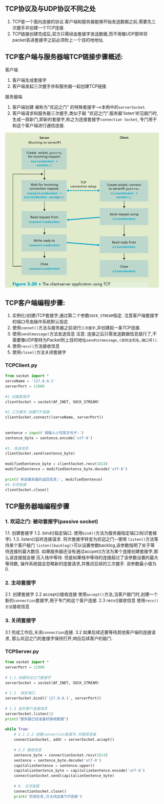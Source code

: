 ## TCP协议及与UDP协议不同之处

1. TCP是一个面向连接的协议.客户端和服务器能够开始发送数据之前,需要先三次握手并创建一个TCP连接. 
2. TCP链接创建完成后,双方只需经由套接字发送数据,而不用像UDP那样将packet丢进套接字之前必须附上一个目的地地址.

## TCP客户端与服务器端TCP链接步骤概述:
客户端
1. 客户端生成套接字
2. 客户端发起三次握手并和服务器一起创建TCP链接

服务器端
1. 客户端创建 被称为"欢迎之门" 的特殊套接字-->本例中的`serverSocket`.
2. 客户端请求和服务器三次握手,类似于敲 "欢迎之门".服务器'listen'听见敲门时,生成一扇新门,即新的套接字,称之为连接套接字`connection Socket`, 专门用于和这个客户端进行通信连接.

<img src="https://github.com/shawshanks/Reading-Notes/blob/master/image/TCP%E5%A5%97%E6%8E%A5%E5%AD%97%E7%BC%96%E7%A8%8B%E5%9B%BE%E7%A4%BA.png">

## TCP客户端编程步骤:
1. 实例化(创建)TCP套接字,通过第二个参数`SOCK_STREAM`指定. 
注意客户端套接字的端口号由操作系统默认指定.
2. 使用`connet()`方法与服务器之前进行`三次握手`,并创建起一条TCP连接.
3. 使用`send(message)`方法发送信息
注意: 连接之后只需发送数据信息就行了,不需要像UDP那样为Packet附上目的地址`sendto(message,(目的主机名,端口号))`.
4. 使用`recv()`方法接收信息
5. 使用`close()`方法关闭套接字

### TCPClient.py
```python 
from socket import *
serveName = '127.0.0.1'
serverPort = 12000

#1.创建套接字
clientSocket = socket(AF_INET, SOCK_STREAM)

#2.三次握手,创建TCP连接
clientSocket.connect((serveName, serverPort))


sentence = input('请输入小写英文句子:')
sentence_byte = sentence.encode('utf-8')

#3. 发送信息
clientSocket.send(sentence_byte)

modifiedSentence_byte = clientSocket.recv(1024)
modifiedSentence = modifiedSentence_byte.decode('utf-8')

print('来自服务器的返回信息:', modifiedSentence)
#4.关闭连接
clientSocket.close()

```
## TCP服务器端编程步骤
### 1. 欢迎之门: 被动套接字(passive socket)

1.1.  创建套接字 
1.2.  bind()指定端口.          使用`bind()`方法为服务器指定端口(标识套接字).
1.3.  listen()监听连接请求.     将次套接字转变为欢迎之门--使用 `listen()`方法等待某个客户敲门
`listen([backlog])`可以设置参数backlog,该参数指明了处于等待连接的最大数目. 如果服务器还没有通过accpet()方法为某个连接创建套接字,那么该连接就会被
压入栈中等待. 但是如果栈中等待的连接超过了该参数设置的最大等待数, 操作系统就会忽略新的连接请求,并推迟后续的三次握手. 该参数最小值为0.

### 2. 主动套接字

2.1. 创建套接字
2.2  accept()接收连接          使用`accept()`方法,当客户敲门时,创建一个新的`connection`套接字,用于专门和这个客户连接.
2.3  recv()接收信息            使用`recv()方法`接收信息

### 3. 关闭套接字
 3.1 完成工作后,关闭`connection`连接.
 3.2 如果后续还要等待其他客户端的连接请求,   那么欢迎之门的套接字保持打开,响应后续客户的敲门.

### TCPServer.py
```python
from socket import *
serverPort = 12000

# 1.1.创建欢迎之门套接字
serverSocket = socket(AF_INET, SOCK_STREAM)

# 1.2  绑定端口
serverSocket.bind(('127.0.0.1', serverPort))

# 1.3 监听客户连接请求
serverSocket.listen(1)
print("服务器已经准备好接收数据")

while True:
    # 2.1 2.2 创建connection套接字,并接受连接
    connectionSocket, addr = serverSocket.accept()
    
    # 2.3 接收信息
    sentence_byte = connectionSocket.recv(1024)
    sentence = sentence_byte.decode('utf-8')
    capitalizeSentence = sentence.upper()
    capitalizeSentence_byte = capitalizeSentence.encode('utf-8')
    connectionSocket.send(capitalizeSentence_byte)
    
    # 6. 关闭连接
    connectionSocket.close()
    print('完成任务,已关闭这条TCP连接')
```
